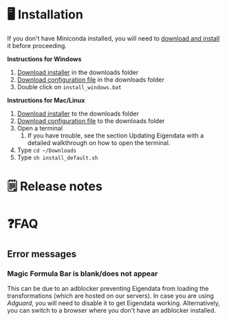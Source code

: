 

# 🖥️ Installation

If you don't have Miniconda installed, you will need to [download and install](https://docs.conda.io/en/latest/miniconda.htmll) it before proceeding.

**Instructions for Windows**

1. <a href="files/install_windows.bat" download="">Download installer</a>  in the downloads folder
2. <a href="files/windows_environment.yaml" download="">Download configuration file</a>  in the downloads folder
3. Double click on `install_windows.bat`

**Instructions for Mac/Linux**

1. <a href="files/install_default.sh" download="">Download installer</a> to the downloads folder
2. <a href="files/default_environment.yaml" download="">Download configuration file</a> to the downloads folder
3. Open a terminal
   1. If you have trouble, see the section Updating Eigendata with a detailed walkthrough on how to open the terminal.
4. Type  `cd ~/Downloads`
5. Type `sh install_default.sh`



# 🗒️ Release notes



# ❓FAQ


## Error messages

### Magic Formula Bar is blank/does not appear

This can be due to an adblocker preventing Eigendata from loading the transformations (which are hosted on our servers). In case you are using *Adguard*, you will need to disable it to get Eigendata working. Alternatively, you can switch to a browser where you don't have an adblocker installed.

